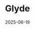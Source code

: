 ---  
layout: startup_page  
title: "Glyde"  
id: "glyde.money"  
permalink: "/glydeglyde.money06192025/"  
website: "https://www.glyde.money/"  
funding_round: "Pre-Seed"  
funding_amount: "£450K"  
investors: "Fuel Ventures"  
about: "Glyde is a currency platform that allows individuals and businesses to send, receive, and convert money on their own terms. It enables users to send and receive over 50 currencies, offering them control over exchange rates, aiming to improve profit margins, streamline cash flow, and reduce administrative effort."  
markets: "Fintech, E-Commerce, Consumer Electronics"  
hq: "Newark, New Jersey, United States"  
founded_year: "2017"  
linkedin: "https://www.linkedin.com/company/glydeapp"  
twitter: "https://twitter.com/joinglyde"  
instagram: ""  
facebook: "https://www.facebook.com/100068856099695#"  
crunchbase: "https://www.crunchbase.com/organization/glyde"  
pitchbook: "https://pitchbook.com/profiles/company/462014-02"  

date_display: "19-Jun-2025"  
date: "2025-06-19"

# SEO Optimization  
meta_title: "Glyde - Pre-Seed Funding (£450K)"  
meta_description: "Glyde, Glyde is a currency platform that allows individuals and businesses to send, receive, and convert money on their own terms. It enables users to send a..."  
meta_keywords: "Glyde, Fintech, E-Commerce, Consumer Electronics, Pre-Seed funding"  
canonical_url: "https://startup.projectstartups.com/glydeglyde.money06192025/"  
---